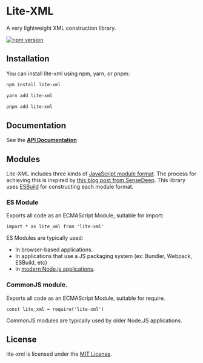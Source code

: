 # Lite-XML
A very lightweight XML construction library.

[![npm version](https://badge.fury.io/js/lite-xml.svg)](https://badge.fury.io/js/lite-xml)

## Installation

You can install lite-xml using npm, yarn, or pnpm:

```bash
npm install lite-xml
```

```bash
yarn add lite-xml
```

```bash
pnpm add lite-xml
```

## Documentation
See the [**API Documentation**](docs/README.md)

## Modules

Lite-XML includes three kinds of [JavaScript module format](https://developer.mozilla.org/en-US/docs/Web/JavaScript/Guide/Modules).
The process for achieving this is inspired by [this blog post from SenseDeep](https://www.sensedeep.com/blog/posts/2021/how-to-create-single-source-npm-module.html).
This library uses [ESBuild](https://esbuild.github.io/api/#format) for constructing each module format.

### ES Module
Exports all code as an ECMAScript Module, suitable for import:

`import * as lite_xml from 'lite-xml'`

ES Modules are typically used:
  * In browser-based applications.
  * In applications that use a JS packaging system (ex: Bundler, Webpack, ESBuild, etc)
  * In [modern Node.js applications](https://nodejs.org/api/packages.html#determining-module-system).

### CommonJS module.

Exports all code as an ECMAScript Module, suitable for require.

`const lite_xml = require('lite-xml')`

CommonJS modules are typically used by older Node.JS applications.

## License
lite-xml is licensed under the [MIT License](https://opensource.org/licenses/MIT).

